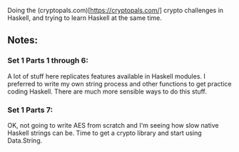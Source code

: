 Doing the (cryptopals.com)[https://cryptopals.com/] crypto challenges in Haskell, and trying to learn Haskell at the same time.

## Notes:

### Set 1 Parts 1 through 6:

A lot of stuff here replicates features available in Haskell modules. I preferred to write my own string process and other functions to get practice coding Haskell. There are much more sensible ways to do this stuff.

### Set 1 Parts 7:

OK, not going to write AES from scratch and I'm seeing how slow native Haskell strings can be. Time to
get a crypto library and start using Data.String.
